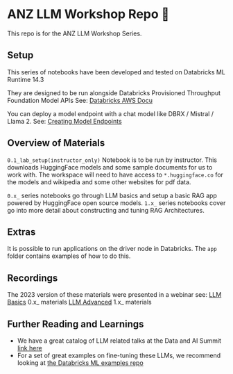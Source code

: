 # ANZ LLM Workshop Repo 🧠

This repo is for the ANZ LLM Workshop Series.

## Setup

This series of notebooks have been developed and tested on Databricks ML Runtime 14.3

They are designed to be run alongside Databricks Provisioned Throughput Foundation Model APIs
See: [Databricks AWS Docu](https://docs.databricks.com/en/machine-learning/foundation-models/deploy-prov-throughput-foundation-model-apis.html)

You can deploy a model endpoint with a chat model like DBRX / Mistral / Llama 2.
See: [Creating Model Endpoints](https://docs.databricks.com/en/machine-learning/model-serving/create-foundation-model-endpoints.html)

## Overview of Materials

`0.1_lab_setup(instructor_only)` Notebook is to be run by instructor. This downloads HuggingFace models and some sample documents for us to work with. The workspace will need to have access to `*.huggingface.co` for the models and wikipedia and some other websites for pdf data.

`0.x_` series notebooks go through LLM basics and setup a basic RAG app powered by HuggingFace open source models. 
`1.x_` series notebooks cover go into more detail about constructing and tuning RAG Architectures.

## Extras

It is possible to run applications on the driver node in Databricks. The `app` folder contains examples of how to do this. 

## Recordings

The 2023 version of these materials were presented in a webinar see:
[LLM Basics](https://vimeo.com/857791352) 0.x_ materials
[LLM Advanced](https://vimeo.com/862303088) 1.x_ materials


## Further Reading and Learnings
- We have a great catalog of LLM related talks at the Data and AI Summit [link here](https://www.databricks.com/dataaisummit/llm/)
- For a set of great examples on fine-tuning these LLMs, we recommend looking at [the Databricks ML examples repo](https://github.com/databricks/databricks-ml-examples/tree/master)
